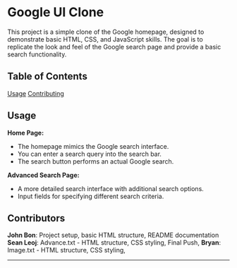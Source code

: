 # Google UI Clone

This project is a simple clone of the Google homepage, designed to demonstrate basic HTML, CSS, and JavaScript skills. The goal is to replicate the look and feel of the Google search page and provide a basic search functionality.

## Table of Contents

[Usage](#usage)
[Contributing](#contributing)

## Usage

**Home Page:**
  - The homepage mimics the Google search interface.
  - You can enter a search query into the search bar.
  - The search button performs an actual Google search.

**Advanced Search Page:**
  - A more detailed search interface with additional search options.
  - Input fields for specifying different search criteria.
    

## Contributors

**John Bon**: Project setup, basic HTML structure, README documentation
**Sean Leoj**: Advance.txt - HTML structure, CSS styling, Final Push,
**Bryan**: Image.txt - HTML structure, CSS styling,



---
